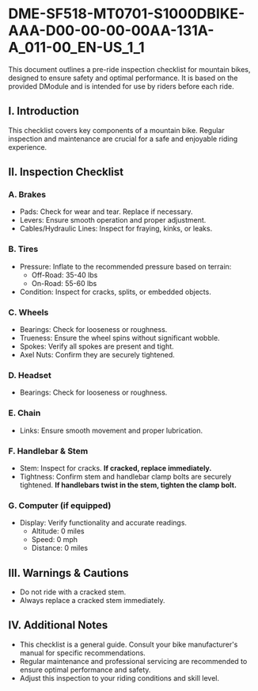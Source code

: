 # DME-SF518-MT0701-S1000DBIKE-AAA-D00-00-00-00AA-131A-A_011-00_EN-US_1_1

This document outlines a pre-ride inspection checklist for mountain bikes, designed to ensure safety and optimal performance. It is based on the provided DModule and is intended for use by riders before each ride.

## I. Introduction

This checklist covers key components of a mountain bike. Regular inspection and maintenance are crucial for a safe and enjoyable riding experience.

## II. Inspection Checklist

### A. Brakes

*   Pads: Check for wear and tear. Replace if necessary.
*   Levers: Ensure smooth operation and proper adjustment.
*   Cables/Hydraulic Lines: Inspect for fraying, kinks, or leaks.

### B. Tires

*   Pressure: Inflate to the recommended pressure based on terrain:
    *   Off-Road: 35-40 lbs
    *   On-Road: 55-60 lbs
*   Condition: Inspect for cracks, splits, or embedded objects.

### C. Wheels

*   Bearings: Check for looseness or roughness.
*   Trueness: Ensure the wheel spins without significant wobble.
*   Spokes: Verify all spokes are present and tight.
*   Axel Nuts: Confirm they are securely tightened.

### D. Headset

*   Bearings: Check for looseness or roughness.

### E. Chain

*   Links: Ensure smooth movement and proper lubrication.

### F. Handlebar & Stem

*   Stem: Inspect for cracks. **If cracked, replace immediately.**
*   Tightness: Confirm stem and handlebar clamp bolts are securely tightened. **If handlebars twist in the stem, tighten the clamp bolt.**

### G. Computer (if equipped)

*   Display: Verify functionality and accurate readings.
    *   Altitude: 0 miles
    *   Speed: 0 mph
    *   Distance: 0 miles

## III. Warnings & Cautions

*   Do not ride with a cracked stem.
*   Always replace a cracked stem immediately.

## IV. Additional Notes

*   This checklist is a general guide. Consult your bike manufacturer's manual for specific recommendations.
*   Regular maintenance and professional servicing are recommended to ensure optimal performance and safety.
*   Adjust this inspection to your riding conditions and skill level.